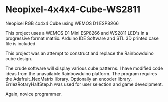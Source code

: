 # Neopixel-4x4x4-Cube-WS2811
Neopixel RGB 4x4x4 Cube using WEMOS D1 ESP8266

This project uses a WEMOS D1 Mini ESP8266 and WS2811 LED's in a progressive format
matrix.
Arduino IDE Software and STL 3D printed case file is included.

This project was an attempt to construct and replace the Rainbowduino cube design.

The crude software will display various cube patterns.  I have modified code ideas
from the unavailable Rainbowduino platform.  The program requires the Adafruit_NeoMatrix 
library.  Optionally an encoder library, ErriezRotaryHalfStep.h was used for 
user selection and game deveolpment.

Again, novice programmer.
